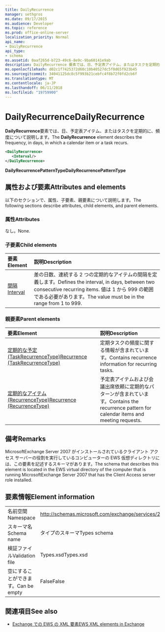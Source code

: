 ```yaml
---
title: DailyRecurrence
manager: sethgros
ms.date: 09/17/2015
ms.audience: Developer
ms.topic: reference
ms.prod: office-online-server
localization_priority: Normal
api_name:
- DailyRecurrence
api_type:
- schema
ms.assetid: 0aaf265d-b723-49c6-8e9c-9ba60141e9ab
description: DailyRecurrence 要素では、日、予定表アイテム、またはタスクを定期的に、頻度について説明します。
ms.openlocfilehash: d02c1f7425372d60c10b40527dc5f0d65f923b45
ms.sourcegitcommit: 34041125dc8c5f993b21cebfc4f8b72f0fd2cb6f
ms.translationtype: MT
ms.contentlocale: ja-JP
ms.lasthandoff: 06/11/2018
ms.locfileid: "19759900"
---
```

# <a name="dailyrecurrence"></a><span data-ttu-id="374e3-103">DailyRecurrence</span><span class="sxs-lookup"><span data-stu-id="374e3-103">DailyRecurrence</span></span>

<span data-ttu-id="374e3-104">**DailyRecurrence**要素では、日、予定表アイテム、またはタスクを定期的に、頻度について説明します。</span><span class="sxs-lookup"><span data-stu-id="374e3-104">The **DailyRecurrence** element describes the frequency, in days, in which a calendar item or a task recurs.</span></span> 
  
```xml
<DailyRecurrence>
   <Interval/>
</DailyRecurrence>
```

<span data-ttu-id="374e3-105">**DailyRecurrencePatternType**</span><span class="sxs-lookup"><span data-stu-id="374e3-105">**DailyRecurrencePatternType**</span></span>

## <a name="attributes-and-elements"></a><span data-ttu-id="374e3-106">属性および要素</span><span class="sxs-lookup"><span data-stu-id="374e3-106">Attributes and elements</span></span>

<span data-ttu-id="374e3-107">以下のセクションで、属性、子要素、親要素について説明します。</span><span class="sxs-lookup"><span data-stu-id="374e3-107">The following sections describe attributes, child elements, and parent elements.</span></span>
  
### <a name="attributes"></a><span data-ttu-id="374e3-108">属性</span><span class="sxs-lookup"><span data-stu-id="374e3-108">Attributes</span></span>

<span data-ttu-id="374e3-109">なし。</span><span class="sxs-lookup"><span data-stu-id="374e3-109">None.</span></span>
  
### <a name="child-elements"></a><span data-ttu-id="374e3-110">子要素</span><span class="sxs-lookup"><span data-stu-id="374e3-110">Child elements</span></span>

|<span data-ttu-id="374e3-111">**要素**</span><span class="sxs-lookup"><span data-stu-id="374e3-111">**Element**</span></span>|<span data-ttu-id="374e3-112">**説明**</span><span class="sxs-lookup"><span data-stu-id="374e3-112">**Description**</span></span>|
|:-----|:-----|
|[<span data-ttu-id="374e3-113">間隔</span><span class="sxs-lookup"><span data-stu-id="374e3-113">Interval</span></span>](interval.md) <br/> |<span data-ttu-id="374e3-114">差の日数、連続する 2 つの定期的なアイテムの間隔を定義します。</span><span class="sxs-lookup"><span data-stu-id="374e3-114">Defines the interval, in days, between two consecutive recurring items.</span></span> <span data-ttu-id="374e3-115">値は 1 から 999 の範囲である必要があります。</span><span class="sxs-lookup"><span data-stu-id="374e3-115">The value must be in the range from 1 to 999.</span></span>  <br/> |
   
### <a name="parent-elements"></a><span data-ttu-id="374e3-116">親要素</span><span class="sxs-lookup"><span data-stu-id="374e3-116">Parent elements</span></span>

|<span data-ttu-id="374e3-117">**要素**</span><span class="sxs-lookup"><span data-stu-id="374e3-117">**Element**</span></span>|<span data-ttu-id="374e3-118">**説明**</span><span class="sxs-lookup"><span data-stu-id="374e3-118">**Description**</span></span>|
|:-----|:-----|
|[<span data-ttu-id="374e3-119">定期的な予定 (TaskRecurrenceType)</span><span class="sxs-lookup"><span data-stu-id="374e3-119">Recurrence (TaskRecurrenceType)</span></span>](recurrence-taskrecurrencetype.md) <br/> |<span data-ttu-id="374e3-120">定期タスクの頻度に関する情報が含まれています。</span><span class="sxs-lookup"><span data-stu-id="374e3-120">Contains recurrence information for recurring tasks.</span></span>  <br/> |
|[<span data-ttu-id="374e3-121">定期的なアイテム (RecurrenceType)</span><span class="sxs-lookup"><span data-stu-id="374e3-121">Recurrence (RecurrenceType)</span></span>](recurrence-recurrencetype.md) <br/> |<span data-ttu-id="374e3-122">予定表アイテムおよび会議出席依頼に定期的なパターンが含まれています。</span><span class="sxs-lookup"><span data-stu-id="374e3-122">Contains the recurrence pattern for calendar items and meeting requests.</span></span>  <br/> |
   
## <a name="remarks"></a><span data-ttu-id="374e3-123">備考</span><span class="sxs-lookup"><span data-stu-id="374e3-123">Remarks</span></span>

<span data-ttu-id="374e3-124">MicrosoftExchange Server 2007 がインストールされているクライアント アクセス サーバーの役割を実行しているコンピューターの EWS 仮想ディレクトリには、この要素を記述するスキーマがあります。</span><span class="sxs-lookup"><span data-stu-id="374e3-124">The schema that describes this element is located in the EWS virtual directory of the computer that is running MicrosoftExchange Server 2007 that has the Client Access server role installed.</span></span>
  
## <a name="element-information"></a><span data-ttu-id="374e3-125">要素情報</span><span class="sxs-lookup"><span data-stu-id="374e3-125">Element information</span></span>

|||
|:-----|:-----|
|<span data-ttu-id="374e3-126">名前空間</span><span class="sxs-lookup"><span data-stu-id="374e3-126">Namespace</span></span>  <br/> |http://schemas.microsoft.com/exchange/services/2006/types  <br/> |
|<span data-ttu-id="374e3-127">スキーマ名</span><span class="sxs-lookup"><span data-stu-id="374e3-127">Schema name</span></span>  <br/> |<span data-ttu-id="374e3-128">タイプのスキーマ</span><span class="sxs-lookup"><span data-stu-id="374e3-128">Types schema</span></span>  <br/> |
|<span data-ttu-id="374e3-129">検証ファイル</span><span class="sxs-lookup"><span data-stu-id="374e3-129">Validation file</span></span>  <br/> |<span data-ttu-id="374e3-130">Types.xsd</span><span class="sxs-lookup"><span data-stu-id="374e3-130">Types.xsd</span></span>  <br/> |
|<span data-ttu-id="374e3-131">空にすることができます。</span><span class="sxs-lookup"><span data-stu-id="374e3-131">Can be empty</span></span>  <br/> |<span data-ttu-id="374e3-132">False</span><span class="sxs-lookup"><span data-stu-id="374e3-132">False</span></span>  <br/> |
   
## <a name="see-also"></a><span data-ttu-id="374e3-133">関連項目</span><span class="sxs-lookup"><span data-stu-id="374e3-133">See also</span></span>

- [<span data-ttu-id="374e3-134">Exchange での EWS の XML 要素</span><span class="sxs-lookup"><span data-stu-id="374e3-134">EWS XML elements in Exchange</span></span>](ews-xml-elements-in-exchange.md)

